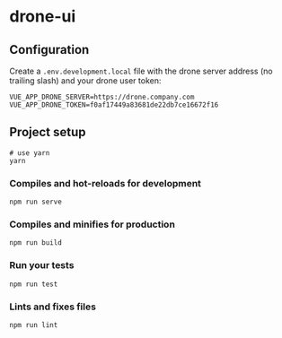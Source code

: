 # drone-ui

## Configuration

Create a `.env.development.local` file with the drone server address (no trailing slash) and your drone user token:

```
VUE_APP_DRONE_SERVER=https://drone.company.com
VUE_APP_DRONE_TOKEN=f0af17449a83681de22db7ce16672f16
```

## Project setup

```
# use yarn
yarn
```

### Compiles and hot-reloads for development

```
npm run serve
```

### Compiles and minifies for production

```
npm run build
```

### Run your tests

```
npm run test
```

### Lints and fixes files

```
npm run lint
```
